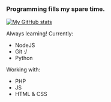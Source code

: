 ### Programming fills my spare time.

[![My GitHub stats](https://github-readme-stats.vercel.app/api?username=Franatrtur)](https://github.com/anuraghazra/github-readme-stats)

Always learning! Currently:
 - NodeJS
 - Git :/
 - Python
  
 Working with:
 - PHP
 - JS
 - HTML & CSS
